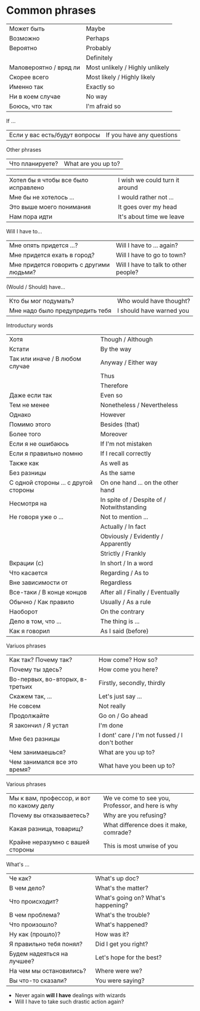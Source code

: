 # Common phrases

|                        |                                 |
| ---------------------- | ------------------------------- |
| Может быть             | Maybe                           |
| Возможно               | Perhaps                         |
| Вероятно               | Probably                        |
|                        | Definitely                      |
| Маловероятно / вряд ли | Most unlikely / Highly unlikely |
| Скорее всего           | Most likely / Highly likely     |
| Именно так             | Exactly so                      |
| Ни в коем случае       | No way                          |
| Боюсь, что так         | I'm afraid so                   |

If ...

|                               |                           |
| ----------------------------- | :------------------------ |
| Если у вас есть/будут вопросы | If you have any questions |

Other phrases

|                 |                     |
| --------------- | :------------------ |
| Что планируете? | What are you up to? |

|                                      |                                |
| ------------------------------------ | ------------------------------ |
| Хотел бы я чтобы все было исправлено | I wish we could turn it around |
| Мне бы не хотелось ...               | I would rather not ...         |
| Это выше моего понимания             | It goes over my head           |
| Нам пора идти                        | It's about time we leave       |

Will I have to...

|                                         |                                      |
| --------------------------------------- | :----------------------------------- |
| Мне опять придется ...?                 | Will I have to ... again?            |
| Мне придется ехать в город?             | Will I have to go to town?           |
| Мне придется говорить с другими людьми? | Will I have to talk to other people? |

(Would / Should) have...

|                                 |                          |
| ------------------------------- | :----------------------- |
| Кто бы мог подумать?            | Who would have thought?  |
| Мне надо было предупредить тебя | I should have warned you |

Introductury words

|                                      |                                            |
| ------------------------------------ | :----------------------------------------- |
| Хотя                                 | Though / Although                          |
| Кстати                               | By the way                                 |
| Так или иначе / В любом случае       | Anyway / Either way                        |
|                                      | Thus                                       |
|                                      | Therefore                                  |
| Даже если так                        | Even so                                    |
| Тем не менее                         | Nonetheless / Nevertheless                 |
| Однако                               | However                                    |
| Помимо этого                         | Besides (that)                             |
| Более того                           | Moreover                                   |
| Если я не ошибаюсь                   | If I'm not mistaken                        |
| Если я правильно помню               | If I recall correctly                      |
| Также как                            | As well as                                 |
| Без разницы                          | As the same                                |
| С одной стороны ... с другой стороны | On one hand ... on the other hand          |
| Несмотря на                          | In spite of / Despite of / Notwithstanding |
| Не говоря уже о ...                  | Not to mention ...                         |
|                                      | Actually / In fact                         |
|                                      | Obviously / Evidently / Apparently         |
|                                      | Strictly / Frankly                         |
| Вкрации (c)                          | In short / In a word                       |
| Что касается                         | Regarding / As to                          |
| Вне зависимости от                   | Regardless                                 |
| Все-таки / В конце концов            | After all / Finally / Eventually           |
| Обычно / Как правило                 | Usually / As a rule                        |
| Наоборот                             | On the contrary                            |
| Дело в том, что ...                  | The thing is ...                           |
| Как я говорил                        | As I said (before)                         |

Variuos phrases

|                                 |                                                |
| ------------------------------- | ---------------------------------------------- |
| Как так? Почему так?            | How come? How so?                              |
| Почему ты здесь?                | How come you here?                             |
| Во-первых, во-вторых, в-третьих | Firstly, secondly, thirdly                     |
| Скажем так, ...                 | Let's just say ...                             |
| Не совсем                       | Not really                                     |
| Продолжайте                     | Go on / Go ahead                               |
| Я закончил / Я устал            | I'm done                                       |
| Мне без разницы                 | I dont' care / I'm not fussed / I don't bother |
| Чем занимаешься?                | What are you up to?                            |
| Чем занимался все это время?    | What have you been up to?                      |

Various phrases

|                                           |                                                   |
| ----------------------------------------- | ------------------------------------------------- |
| Мы к вам, профессор, и вот по какому делу | We ve come to see you, Professor, and here is why |
| Почему вы отказываетесь?                  | Why are you refusing?                             |
| Какая разница, товарищ?                   | What difference does it make, comrade?            |
| Крайне неразумно с вашей стороны          | This is most unwise of you                        |

What's ...

|                            |                                    |
| -------------------------- | ---------------------------------- |
| Че как?                    | What's up doc?                     |
| В чем дело?                | What's the matter?                 |
| Что происходит?            | What's going on? What's happening? |
| В чем проблема?            | What's the trouble?                |
| Что произошло?             | What's happened?                   |
| Ну как (прошло)?           | How was it?                        |
| Я правильно тебя понял?    | Did I get you right?               |
| Будем надеяться на лучшее? | Let's hope for the best?           |
| На чем мы остановились?    | Where were we?                     |
| Вы что-то сказали?         | You were saying?                   |

- Never again **will I have** dealings with wizards
- Will I have to take such drastic action again?
